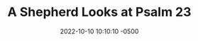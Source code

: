 ---
layout: book_review
date: 2022-10-10 10:10:10 -0500
title: "A Shepherd Looks at Psalm 23"
book: {
  title: "A Shepherd Looks at Psalm 23",
  isbn: "978-0-310-27441-4",
  pages: "176",
  publisher: "Zondervan",
  author: "W. Phillip Keller"
}
description: ""
featured_image: {
  src: "a-shepherd-looks-at-psalm-23.webp",
  fallback: "a-shepherd-looks-at-psalm-23.jpeg",
  title: "A Shepherd Looks at Psalm 23",
  alt: "A Shepherd Looks at Psalm 23, by W. Phillip Keller"
}
tags: ["Christian", "Psalms"]
permalink: /book-reviews/a-shepherd-looks-at-psalm-23
published: false
---